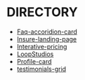# DIRECTORY

- <a href="https://shaddaidev.github.io/faq-accordion-card-main/" target="_blank"> Faq-accoridion-card</a>
- <a href="https://shaddaidev.github.io/insure-landing-page-master/" target="_blank">Insure-landing-page</a>
- <a href="https://shaddaidev.github.io/interactive-pricing-component-main 2/" target="_blank">Interative-pricing</a>
- <a href="https://shaddaidev.github.io/loopstudios-landing-page-main/" target="_blank">LoopStudios</a>
- <a href="https://shaddaidev.github.io/profile-card-component-main/" target="_blank">Profile-card</a>
- <a href="https://shaddaidev.github.io/testimonials-grid-section-main/" target="_blank">testimonials-grid</a>
